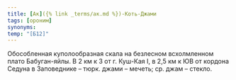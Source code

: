 ```yaml
---
title: [Ак]({% link _terms/ак.md %})-Коть-Джами
tags: [ороним]
synonyms:
temp: "[Б12]"
---
```


Обособленная куполообразная скала на безлесном всхолмленном плато Бабуган-яйлы.
В 2 км к З от г. Куш-Кая I, в 2,5 км к ЮВ от кордона Седуна в Заповеднике –
тюрк. джами – мечеть; ср. джам – стекло.
